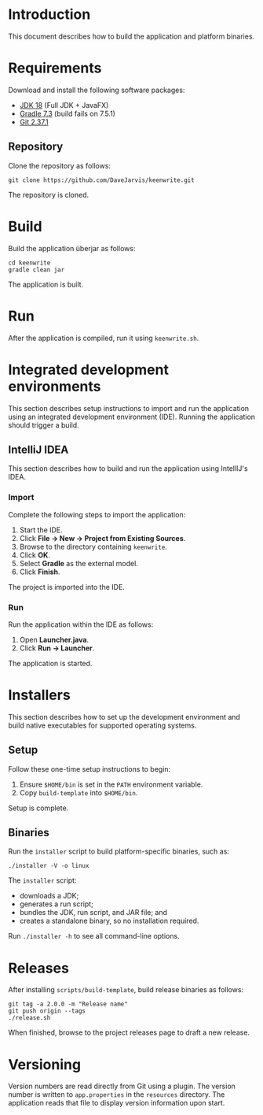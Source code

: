 # Introduction

This document describes how to build the application and platform binaries.

# Requirements

Download and install the following software packages:

* [JDK 18](https://bell-sw.com/pages/downloads/?version=java-18) (Full JDK + JavaFX)
* [Gradle 7.3](https://gradle.org/releases) (build fails on 7.5.1)
* [Git 2.37.1](https://git-scm.com/downloads)

## Repository

Clone the repository as follows:

    git clone https://github.com/DaveJarvis/keenwrite.git

The repository is cloned.

# Build

Build the application überjar as follows:

    cd keenwrite
    gradle clean jar

The application is built.

# Run

After the application is compiled, run it using `keenwrite.sh`.

# Integrated development environments

This section describes setup instructions to import and run the application using an integrated development environment (IDE). Running the application should trigger a build.

## IntelliJ IDEA

This section describes how to build and run the application using IntellIJ's IDEA.

### Import

Complete the following steps to import the application:

1. Start the IDE.
1. Click **File → New → Project from Existing Sources**.
1. Browse to the directory containing `keenwrite`.
1. Click **OK**.
1. Select **Gradle** as the external model.
1. Click **Finish**.

The project is imported into the IDE.

### Run

Run the application within the IDE as follows:

1. Open **Launcher.java**.
1. Click **Run → Launcher**.

The application is started.

# Installers

This section describes how to set up the development environment and build native executables for supported operating systems.

## Setup

Follow these one-time setup instructions to begin:

1. Ensure `$HOME/bin` is set in the `PATH` environment variable.
1. Copy `build-template` into `$HOME/bin`.

Setup is complete.

## Binaries

Run the `installer` script to build platform-specific binaries, such as:

    ./installer -V -o linux

The `installer` script:

* downloads a JDK;
* generates a run script;
* bundles the JDK, run script, and JAR file; and
* creates a standalone binary, so no installation required.

Run `./installer -h` to see all command-line options.

# Releases

After installing `scripts/build-template`, build release binaries as follows:

    git tag -a 2.0.0 -m "Release name"
    git push origin --tags
    ./release.sh

When finished, browse to the project releases page to draft a new release.

# Versioning

Version numbers are read directly from Git using a plugin. The version number is written to `app.properties` in the `resources` directory. The application reads that file to display version information upon start.

